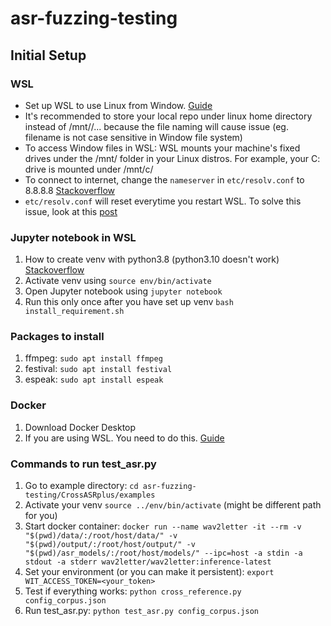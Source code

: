 # asr-fuzzing-testing

## Initial Setup

### WSL
- Set up WSL to use Linux from Window. [Guide](https://docs.microsoft.com/en-us/windows/wsl/install)
- It's recommended to store your local repo under linux home directory instead of /mnt/<drive>/... because the file naming will cause issue (eg. filename is not case sensitive in Window file system)
- To access Window files in WSL: WSL mounts your machine's fixed drives under the /mnt/<drive> folder in your Linux distros. For example, your C: drive is mounted under /mnt/c/
- To connect to internet, change the `nameserver` in `etc/resolv.conf` to 8.8.8.8
[Stackoverflow](https://stackoverflow.com/questions/62314789/no-internet-connection-on-wsl-ubuntu-windows-subsystem-for-linux)
- `etc/resolv.conf` will reset everytime you restart WSL. To solve this issue, look at this [post](https://askubuntu.com/questions/1347712/make-etc-resolv-conf-changes-permanent-in-wsl-2)

### Jupyter notebook in WSL
1. How to create venv with python3.8 (python3.10 doesn't work) [Stackoverflow](https://stackoverflow.com/questions/70422866/how-to-create-a-venv-with-a-different-python-version)
2. Activate venv using `source env/bin/activate`
3. Open Jupyter notebook using `jupyter notebook`
4. Run this only once after you have set up venv `bash install_requirement.sh`

### Packages to install
1. ffmpeg: `sudo apt install ffmpeg`
2. festival: `sudo apt install festival`
3. espeak: `sudo apt install espeak`

### Docker
1. Download Docker Desktop
2. If you are using WSL. You need to do this. [Guide](https://docs.microsoft.com/en-us/windows/wsl/tutorials/wsl-containers)

### Commands to run test_asr.py
1. Go to example directory: `cd asr-fuzzing-testing/CrossASRplus/examples`
2. Activate your venv `source ../env/bin/activate` (might be different path for you)
3. Start docker container: `docker run --name wav2letter -it --rm -v "$(pwd)/data/:/root/host/data/" -v "$(pwd)/output/:/root/host/output/" -v "$(pwd)/asr_models/:/root/host/models/" --ipc=host -a stdin -a stdout -a stderr wav2letter/wav2letter:inference-latest`
4. Set your environment (or you can make it persistent): `export WIT_ACCESS_TOKEN=<your_token>`
5. Test if everything works: `python cross_reference.py config_corpus.json`
6. Run test_asr.py: `python test_asr.py config_corpus.json`
